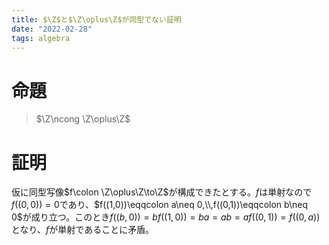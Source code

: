 ```yaml
---
title: $\Z$と$\Z\oplus\Z$が同型でない証明
date: "2022-02-28"
tags: algebra
---
```


# 命題
> $\Z\ncong \Z\oplus\Z$

# 証明

仮に同型写像$f\colon \Z\oplus\Z\to\Z$が構成できたとする。$f$は単射なので$f((0,0))=0$であり、$f((1,0))\eqqcolon a\neq 0,\\,f((0,1))\eqqcolon b\neq 0$が成り立つ。このとき$f((b,0))=bf((1,0))=ba=ab=af((0,1))=f((0,a))$となり、$f$が単射であることに矛盾。